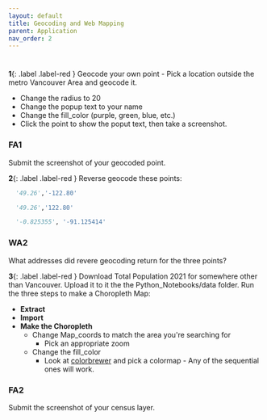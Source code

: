 ```yaml
---
layout: default
title: Geocoding and Web Mapping
parent: Application
nav_order: 2
---
```


# 


**1**{: .label .label-red } Geocode your own point - Pick a location outside the metro Vancouver Area and geocode it.  
* Change the radius to 20
* Change the popup text to your name
* Change the fill_color (purple, green, blue, etc.)
* Click the point to show the poput text, then take a screenshot.


### FA1

Submit the screenshot of your geocoded point.

**2**{: .label .label-red } Reverse geocode these points:

```python
  '49.26','-122.80'

  '49.26','122.80'

  '-0.825355', '-91.125414'
```

### WA2

What addresses did revere geocoding return for the three points?


**3**{: .label .label-red } Download Total Population 2021 for somewhere other than Vancouver.  Upload it to it the the Python_Notebooks/data folder.  Run the three steps to make a Choropleth Map:
* **Extract**
* **Import**
* **Make the Choropleth**
  * Change Map_coords to match the area you're searching for
    * Pick an appropriate zoom
  * Change the fill_color
    * Look at [colorbrewer](https://colorbrewer2.org/#type=sequential&scheme=RdPu&n=3) and pick a colormap - Any of the sequential ones will work.


### FA2

Submit the screenshot of your census layer.

